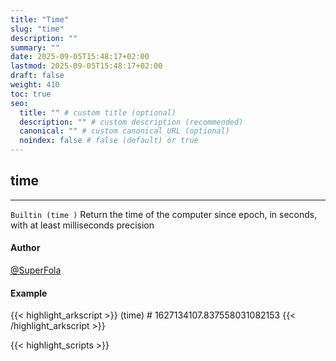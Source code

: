 ```yaml
---
title: "Time"
slug: "time"
description: ""
summary: ""
date: 2025-09-05T15:48:17+02:00
lastmod: 2025-09-05T15:48:17+02:00
draft: false
weight: 410
toc: true
seo:
  title: "" # custom title (optional)
  description: "" # custom description (recommended)
  canonical: "" # custom canonical URL (optional)
  noindex: false # false (default) or true
---
```


## time

---
`Builtin (time )`
Return the time of the computer since epoch, in seconds, with at least milliseconds precision

#### Author
[@SuperFola](https://github.com/SuperFola)

#### Example
{{< highlight_arkscript >}}
(time)  # 1627134107.837558031082153
{{< /highlight_arkscript >}}



{{< highlight_scripts >}}
